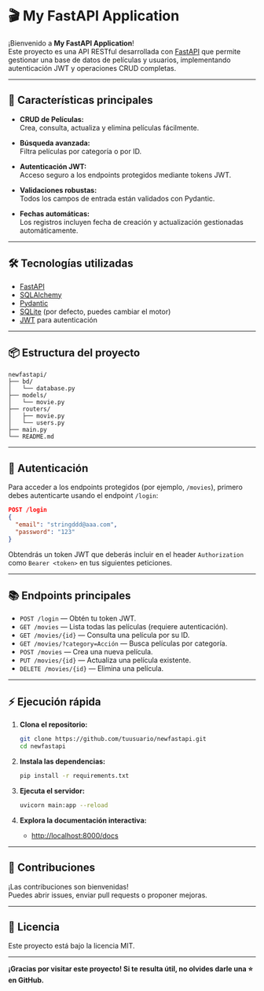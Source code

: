 # 🎬 My FastAPI Application

¡Bienvenido a **My FastAPI Application**!  
Este proyecto es una API RESTful desarrollada con [FastAPI](https://fastapi.tiangolo.com/) que permite gestionar una base de datos de películas y usuarios, implementando autenticación JWT y operaciones CRUD completas.

---

## 🚀 Características principales

- **CRUD de Películas:**  
  Crea, consulta, actualiza y elimina películas fácilmente.

- **Búsqueda avanzada:**  
  Filtra películas por categoría o por ID.

- **Autenticación JWT:**  
  Acceso seguro a los endpoints protegidos mediante tokens JWT.

- **Validaciones robustas:**  
  Todos los campos de entrada están validados con Pydantic.

- **Fechas automáticas:**  
  Los registros incluyen fecha de creación y actualización gestionadas automáticamente.

---

## 🛠️ Tecnologías utilizadas

- [FastAPI](https://fastapi.tiangolo.com/)
- [SQLAlchemy](https://www.sqlalchemy.org/)
- [Pydantic](https://pydantic-docs.helpmanual.io/)
- [SQLite](https://www.sqlite.org/index.html) (por defecto, puedes cambiar el motor)
- [JWT](https://jwt.io/) para autenticación

---

## 📦 Estructura del proyecto

```
newfastapi/
├── bd/
│   └── database.py
├── models/
│   └── movie.py
├── routers/
│   ├── movie.py
│   └── users.py
├── main.py
└── README.md
```

---

## 🔐 Autenticación

Para acceder a los endpoints protegidos (por ejemplo, `/movies`), primero debes autenticarte usando el endpoint `/login`:

```json
POST /login
{
  "email": "stringddd@aaa.com",
  "password": "123"
}
```
Obtendrás un token JWT que deberás incluir en el header `Authorization` como `Bearer <token>` en tus siguientes peticiones.

---

## 📚 Endpoints principales

- `POST /login` — Obtén tu token JWT.
- `GET /movies` — Lista todas las películas (requiere autenticación).
- `GET /movies/{id}` — Consulta una película por su ID.
- `GET /movies/?category=Acción` — Busca películas por categoría.
- `POST /movies` — Crea una nueva película.
- `PUT /movies/{id}` — Actualiza una película existente.
- `DELETE /movies/{id}` — Elimina una película.

---

## ⚡ Ejecución rápida

1. **Clona el repositorio:**
   ```bash
   git clone https://github.com/tuusuario/newfastapi.git
   cd newfastapi
   ```

2. **Instala las dependencias:**
   ```bash
   pip install -r requirements.txt
   ```

3. **Ejecuta el servidor:**
   ```bash
   uvicorn main:app --reload
   ```

4. **Explora la documentación interactiva:**
   - [http://localhost:8000/docs](http://localhost:8000/docs)

---

## 🤝 Contribuciones

¡Las contribuciones son bienvenidas!  
Puedes abrir issues, enviar pull requests o proponer mejoras.

---

## 📝 Licencia

Este proyecto está bajo la licencia MIT.

---

**¡Gracias por visitar este proyecto! Si te resulta útil, no olvides darle una ⭐ en GitHub.**
